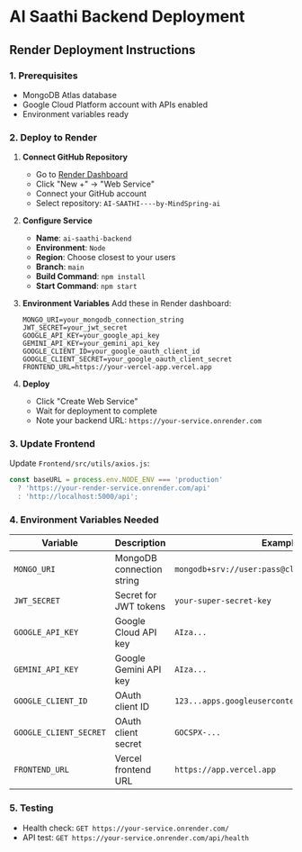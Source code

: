 # AI Saathi Backend Deployment

## Render Deployment Instructions

### 1. Prerequisites
- MongoDB Atlas database
- Google Cloud Platform account with APIs enabled
- Environment variables ready

### 2. Deploy to Render

1. **Connect GitHub Repository**
   - Go to [Render Dashboard](https://dashboard.render.com)
   - Click "New +" → "Web Service"
   - Connect your GitHub account
   - Select repository: `AI-SAATHI----by-MindSpring-ai`

2. **Configure Service**
   - **Name**: `ai-saathi-backend`
   - **Environment**: `Node`
   - **Region**: Choose closest to your users
   - **Branch**: `main`
   - **Build Command**: `npm install`
   - **Start Command**: `npm start`

3. **Environment Variables**
   Add these in Render dashboard:
   ```
   MONGO_URI=your_mongodb_connection_string
   JWT_SECRET=your_jwt_secret
   GOOGLE_API_KEY=your_google_api_key
   GEMINI_API_KEY=your_gemini_api_key
   GOOGLE_CLIENT_ID=your_google_oauth_client_id
   GOOGLE_CLIENT_SECRET=your_google_oauth_client_secret
   FRONTEND_URL=https://your-vercel-app.vercel.app
   ```

4. **Deploy**
   - Click "Create Web Service"
   - Wait for deployment to complete
   - Note your backend URL: `https://your-service.onrender.com`

### 3. Update Frontend
Update `Frontend/src/utils/axios.js`:
```javascript
const baseURL = process.env.NODE_ENV === 'production' 
  ? 'https://your-render-service.onrender.com/api'
  : 'http://localhost:5000/api';
```

### 4. Environment Variables Needed

| Variable | Description | Example |
|----------|-------------|---------|
| `MONGO_URI` | MongoDB connection string | `mongodb+srv://user:pass@cluster.mongodb.net/db` |
| `JWT_SECRET` | Secret for JWT tokens | `your-super-secret-key` |
| `GOOGLE_API_KEY` | Google Cloud API key | `AIza...` |
| `GEMINI_API_KEY` | Google Gemini API key | `AIza...` |
| `GOOGLE_CLIENT_ID` | OAuth client ID | `123...apps.googleusercontent.com` |
| `GOOGLE_CLIENT_SECRET` | OAuth client secret | `GOCSPX-...` |
| `FRONTEND_URL` | Vercel frontend URL | `https://app.vercel.app` |

### 5. Testing
- Health check: `GET https://your-service.onrender.com/`
- API test: `GET https://your-service.onrender.com/api/health`